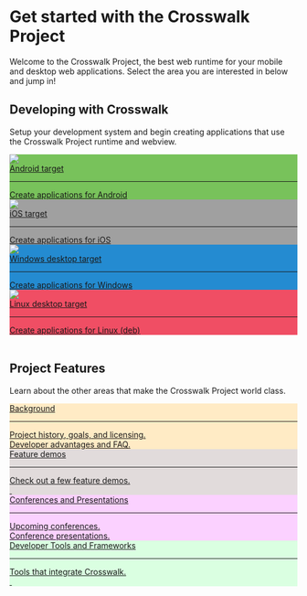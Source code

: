 # Get started with the Crosswalk Project

Welcome to the Crosswalk Project, the best web runtime for your mobile and desktop web applications.  Select the area you are interested in below and jump in!

<h2>Developing with Crosswalk</h2>
<p>Setup your development system and begin creating applications that use the Crosswalk Project runtime and webview.</p>

<div class="featureBlock"> 
<!--
  <div class="featureDiv" style="background: rgba(224,224,224, 0.4);">
    <a class="featureLink" href="/documentation/about/demos.md">
      <div class="featureHeader">Big picture</div>
      <hr class="featureSplitter" />
      <div class="featureBody">
        How your app and Crosswalk work together.<br>
        Crosswalk architecture.</div>
    </a>
  </div>
  <br clear="all" />
-->
  <div class="featureDiv" style="background-color: #78c25b">
    <a class="featureLink" href="/documentation/android.html">
      <div class="featureHeader"><img class="featureImg" src="/assets/icons/logo-android-white.png"/><div class="featureTitle">Android target</div></div>
      <hr class="featureSplitter" />
      <div class="featureBody">
        Create applications for Android
      </div>
    </a>
  </div>
  <div class="featureDiv" style="background-color: #a0a0a0">
    <a class="featureLink" href="/documentation/ios.html">
      <div class="featureHeader"><img class="featureImg" src="/assets/icons/logo-apple-white.png"/><div class="featureTitle">iOS target</div></div>
      <hr class="featureSplitter" />
      <div class="featureBody">
        Create applications for iOS
      </div>
    </a>
  </div>
  <div class="featureDiv" style="background-color: #248bd1">
    <a class="featureLink" href="/documentation/windows.html">
      <div class="featureHeader"><img class="featureImg" src="/assets/icons/logo-windows-white.png"/><div class="featureTitle">Windows desktop target</div></div>
      <hr class="featureSplitter" />
      <div class="featureBody">
        Create applications for Windows<br>
      </div>
    </a>
  </div>
  <div class="featureDiv" style="background-color: #f04e64">
    <a class="featureLink" href="/documentation/linux.html">
      <div class="featureHeader"><img class="featureImg" src="/assets/icons/logo-linux-white.png"/><div class="featureTitle">Linux desktop target</div></div>
      <hr class="featureSplitter" />
      <div class="featureBody">
        Create applications for Linux (deb)<br>
      </div>
    </a>
  </div>
  <br clear="all" />
</div>
<h2>Project Features</h2>
<p>Learn about the other areas that make the Crosswalk Project world class.</p>

<div class="featureBlock"> 
  <div class="featureDiv" style="background-color: #ffebc5">
    <a class="featureLink" href="/documentation/about.html">
      <div class="featureHeaderDark">Background</div>
      <hr class="featureSplitter" />
      <div class="featureBody">
        Project history, goals, and licensing. <br>
        Developer advantages and FAQ.
      </div>
    </a>
  </div>
  <div class="featureDiv" style="background-color: #e1dbdb">
    <a class="featureLink" href="/documentation/about/demos.html">
      <div class="featureHeaderDark">Feature demos</div>
      <hr class="featureSplitter" />
      <div class="featureBody">
        Check out a few feature demos.<br>
        &nbsp;
      </div>
    </a>
  </div>

  <div class="featureDiv" style="background-color: #fbd1ff">
    <a class="featureLink" href="/documentation/community/conferences.html">
      <div class="featureHeaderDark">Conferences and Presentations</div>
      <hr class="featureSplitter" />
      <div class="featureBody">
        Upcoming conferences.<br>
        Conference presentations.
      </div>
    </a>
  </div>
  <div class="featureDiv" style="background-color: #daffe1">
    <a class="featureLink" href="/documentation/community/tools.html">
      <div class="featureHeaderDark">Developer Tools and Frameworks</div>
      <hr class="featureSplitter" />
      <div class="featureBody">
        Tools that integrate Crosswalk.<br>&nbsp;
      </div>
    </a>
  </div>

  <br clear="all" />
</div>



